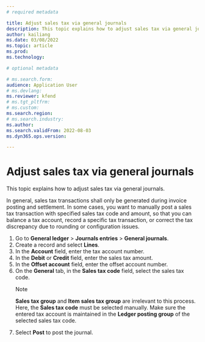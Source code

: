 ```yaml
---
# required metadata

title: Adjust sales tax via general journals
description: This topic explains how to adjust sales tax via general journals.
author: kailiang
ms.date: 03/08/2022
ms.topic: article
ms.prod: 
ms.technology: 

# optional metadata

# ms.search.form: 
audience: Application User
# ms.devlang: 
ms.reviewer: kfend
# ms.tgt_pltfrm: 
# ms.custom: 
ms.search.region: 
# ms.search.industry: 
ms.author: 
ms.search.validFrom: 2022-08-03
ms.dyn365.ops.version:

---
```


# Adjust sales tax via general journals

This topic explains how to adjust sales tax via general journals. 

In general, sales tax transactions shall only be generated during invoice posting and settlement. In some cases, you want to manually post a sales tax transaction with specified sales tax code and amount, so that you can balance a tax account, record a specific tax transaction, or correct the tax discrepancy due to rounding or configuration issues.

1. Go to **General ledger** \> **Journals entries** \> **General journals**.
2. Create a record and select **Lines**.
3. In the **Account** field, enter the tax account number.
4. In the **Debit** or **Credit** field, enter the sales tax amount.
5. In the **Offset account** field, enter the offset account number.
6. On the **General** tab, in the **Sales tax code** field, select the sales tax code.
    > [!Note]
    > **Sales tax group** and **Item sales tax group** are irrelevant to this process. Here, the **Sales tax code** must be selected manually.
    > Make sure the entered tax account is maintained in the **Ledger posting group** of the selected sales tax code. 
7. Select **Post** to post the journal.